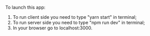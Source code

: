 To launch this app:
1. To run client side you need to type "yarn start" in terminal;
2. To run server side you need to type "npm run dev" in terminal;
3. In your browser go to localhost:3000.